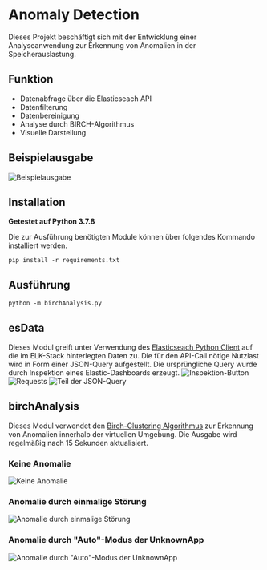 # Anomaly Detection
Dieses Projekt beschäftigt sich mit der Entwicklung einer Analyseanwendung zur Erkennung von Anomalien in der Speicherauslastung.
## Funktion
- Datenabfrage über die Elasticseach API
- Datenfilterung
- Datenbereinigung
- Analyse durch BIRCH-Algorithmus
- Visuelle Darstellung

## Beispielausgabe
![Beispielausgabe](https://user-images.githubusercontent.com/79086895/157311434-aa95ffcf-44ba-4be4-b2b7-52cef4d1e925.png)
## Installation
**Getestet auf Python 3.7.8**

Die zur Ausführung benötigten Module können über folgendes Kommando installiert werden.

```pip install -r requirements.txt```

## Ausführung
```python -m birchAnalysis.py```

## esData
Dieses Modul greift unter Verwendung des [Elasticseach Python Client](https://www.elastic.co/guide/en/elasticsearch/client/python-api/current/index.html) auf die im ELK-Stack hinterlegten Daten zu. Die für den API-Call nötige Nutzlast wird in Form einer JSON-Query aufgestellt. Die ursprüngliche Query wurde durch Inspektion eines Elastic-Dashboards erzeugt. 
![Inspektion-Button](https://user-images.githubusercontent.com/79086895/157314060-88cac56b-661d-467a-a55b-e554e1c9d8cf.png)
![Requests](https://user-images.githubusercontent.com/79086895/157314527-33d8f6e3-8051-483f-af8b-505d333aa077.png)
![Teil der JSON-Query](https://user-images.githubusercontent.com/79086895/157314337-cdcf07bd-8630-4a50-8bcd-7d883750b1bf.png)

## birchAnalysis
Dieses Modul verwendet den [Birch-Clustering Algorithmus](https://scikit-learn.org/stable/modules/clustering.html#birch) zur Erkennung von Anomalien innerhalb der virtuellen Umgebung. Die Ausgabe wird regelmäßig nach 15 Sekunden aktualisiert.
### Keine Anomalie
![Keine Anomalie](https://user-images.githubusercontent.com/79086895/157316249-31a6da94-9940-4d82-bb31-d65791bcf644.png)
### Anomalie durch einmalige Störung
![Anomalie durch einmalige Störung](https://user-images.githubusercontent.com/79086895/157316834-c38c1879-6856-41cc-a53d-5c7bbb6252be.png)
### Anomalie durch "Auto"-Modus der UnknownApp
![Anomalie durch "Auto"-Modus der UnknownApp](https://user-images.githubusercontent.com/79086895/157319432-987408d7-74d6-44b3-9013-c679e77004f4.png)


